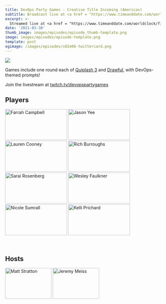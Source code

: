 ```yaml
---
title: DevOps Party Games - Creative Title Incoming (Americas)
subtitle: Broadcast live at <a href = "https://www.timeanddate.com/worldclock/fixedtime.html?msg=DevOps+Party+Games+S02E06&iso=20210330T20&p1=64" target = "_blank">Tuesday 30 March 8PM US CT</a> 
excerpt: >-
  Streamed live at <a href = "https://www.timeanddate.com/worldclock/fixedtime.html?msg=DevOps+Party+Games+S02E06&iso=20210330T20&p1=64" target = "_blank">20:00 UTC-6</a><br> on Tuesday 30 March
date: '2021-03-30'
thumb_image: images/episodes/episode_thumb-template.png
image: images/episodes/episode-template.png
template: post
ogimage: /images/episodes/s02e06-twittercard.png
---
```

<a target="_blank" href="https://calendar.google.com/event?action=TEMPLATE&amp;tmeid=MzczMmU3OXQwb2VwY3U5cHY1ZnB2bHN1dmggbWF0dEBkZXZvcHNwYXJ0eWdhbWVzLmNvbQ&amp;tmsrc=matt%40devopspartygames.com"><img border="0" src="/images/add-to-calendar.png" class = "player-episode-page"></a>
<br clear = "all">

Games include one round each of [Quiplash 3](https://www.jackboxgames.com/quiplash-three/) and [Drawful](https://www.jackboxgames.com/drawful-two/), with DevOps-themed prompts!

Join the livestream at [twitch.tv/devopspartygames](https://twitch.tv/devopspartygames)

## Players

<a href = "https://twitter.com/FarrahC32" class = "player-episode-page" target = "_blank"><img src = "/images/players/farrah-campbell.png" alt="Farrah Campbell" width="200" height="100" class = "player-episode-page"></a>
<a href = "https://twitter.com/gitbisect" class = "player-episode-page" target = "_blank"><img src = "/images/players/jason-yee.png" alt="Jason Yee" width="200" height="100" class = "player-episode-page"></a>
<a href = "https://twitter.com/lcooney" class = "player-episode-page" target = "_blank"><img src = "/images/players/lauren-cooney.png" alt="Lauren Cooney" width="200" height="100" class = "player-episode-page"></a>
<a href = "https://twitter.com/richburroughs" class = "player-episode-page" target = "_blank"><img src = "/images/players/rich-burroughs.png" alt="Rich Burroughs" width="200" height="100" class = "player-episode-page"></a>
<a href = "https://twitter.com/saraislet" class = "player-episode-page" target = "_blank"><img src = "/images/players/sarai-rosenberg.png" alt="Sarai Rosenberg" width="200" height="100" class = "player-episode-page"></a>
<a href = "https://twitter.com/wesley83" class = "player-episode-page" target = "_blank"><img src = "/images/players/wesley-faulkner.png" alt="Wesley Faulkner" width="200" height="100" class = "player-episode-page"></a>
<a href = "https://twitter.com/nsumrall05" class = "player-episode-page" target = "_blank"><img src = "/images/players/nicole-sumrall.png" alt="Nicole Sumrall" width="200" height="100" class = "player-episode-page"></a>
<a href = "https://twitter.com/allaboutkelli" class = "player-episode-page" target = "_blank"><img src = "/images/players/kelli-prichard.png" alt="Kelli Prichard" width="200" height="100" class = "player-episode-page"></a>

<br clear = "all">

## Hosts
<a href = "https://twitter.com/mattstratton" class = "player-episode-page"><img src = "/images/hosts/matty2.png" alt="Matt Stratton" width="150" height="100" class = "player-episode-page"></a>
<a href = "https://twitter.com/iamjerdog" class = "player-episode-page"><img src = "/images/hosts/jeremy-meiss.png" alt="Jeremy Meiss" width="150" height="100" class = "player-episode-page"></a>
